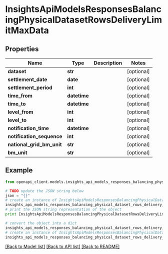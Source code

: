 # InsightsApiModelsResponsesBalancingPhysicalDatasetRowsDeliveryLimitMaxData


## Properties
Name | Type | Description | Notes
------------ | ------------- | ------------- | -------------
**dataset** | **str** |  | [optional] 
**settlement_date** | **date** |  | [optional] 
**settlement_period** | **int** |  | [optional] 
**time_from** | **datetime** |  | [optional] 
**time_to** | **datetime** |  | [optional] 
**level_from** | **int** |  | [optional] 
**level_to** | **int** |  | [optional] 
**notification_time** | **datetime** |  | [optional] 
**notification_sequence** | **int** |  | [optional] 
**national_grid_bm_unit** | **str** |  | [optional] 
**bm_unit** | **str** |  | [optional] 

## Example

```python
from openapi_client.models.insights_api_models_responses_balancing_physical_dataset_rows_delivery_limit_max_data import InsightsApiModelsResponsesBalancingPhysicalDatasetRowsDeliveryLimitMaxData

# TODO update the JSON string below
json = "{}"
# create an instance of InsightsApiModelsResponsesBalancingPhysicalDatasetRowsDeliveryLimitMaxData from a JSON string
insights_api_models_responses_balancing_physical_dataset_rows_delivery_limit_max_data_instance = InsightsApiModelsResponsesBalancingPhysicalDatasetRowsDeliveryLimitMaxData.from_json(json)
# print the JSON string representation of the object
print InsightsApiModelsResponsesBalancingPhysicalDatasetRowsDeliveryLimitMaxData.to_json()

# convert the object into a dict
insights_api_models_responses_balancing_physical_dataset_rows_delivery_limit_max_data_dict = insights_api_models_responses_balancing_physical_dataset_rows_delivery_limit_max_data_instance.to_dict()
# create an instance of InsightsApiModelsResponsesBalancingPhysicalDatasetRowsDeliveryLimitMaxData from a dict
insights_api_models_responses_balancing_physical_dataset_rows_delivery_limit_max_data_form_dict = insights_api_models_responses_balancing_physical_dataset_rows_delivery_limit_max_data.from_dict(insights_api_models_responses_balancing_physical_dataset_rows_delivery_limit_max_data_dict)
```
[[Back to Model list]](../README.md#documentation-for-models) [[Back to API list]](../README.md#documentation-for-api-endpoints) [[Back to README]](../README.md)


